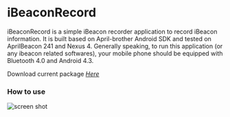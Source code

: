 iBeaconRecord
=============

iBeaconRecord is a simple iBeacon recorder application to record iBeacon information. It is built based on April-brother Android SDK and tested on AprilBeacon 241 and Nexus 4. Generally speaking, to run this application (or any ibeacon related softwares), your mobile phone should be equipped with Bluetooth 4.0 and Android 4.3.

Download current package [*Here*](https://github.com/Chrisplus/iBeaconRecord/blob/master/release_package/BeaconRecorder.apk?raw=true)

### How to use

![screen shot]()
